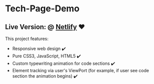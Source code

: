 # Tech-Page-Demo

## Live Version: @ [Netlify](https://wizardly-heyrovsky-b1e314.netlify.app/) :heart:

This project features:

*  Responsive web design :heavy_check_mark:
*  Pure CSS3, JavaScript, HTML5 :heavy_check_mark:
*  Custom typewriting animation for code sections :heavy_check_mark:
*  Element tracking via user's ViewPort (for example, if user see code section the animation begins) :heavy_check_mark:
